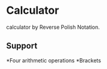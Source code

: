# Calculator
calculator by Reverse Polish Notation.

## Support

*Four arithmetic operations
*Brackets

